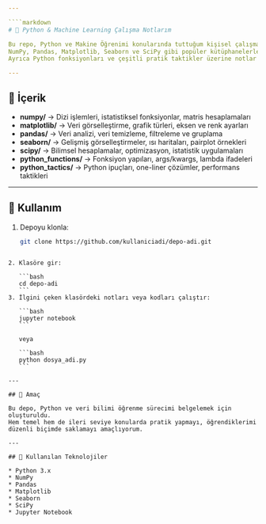 ```yaml
---

````markdown
# 🧠 Python & Machine Learning Çalışma Notlarım

Bu repo, Python ve Makine Öğrenimi konularında tuttuğum kişisel çalışma notlarını içerir.  
NumPy, Pandas, Matplotlib, Seaborn ve SciPy gibi popüler kütüphanelerle veri analizi ve görselleştirme pratikleri yapılmıştır.  
Ayrıca Python fonksiyonları ve çeşitli pratik taktikler üzerine notlar da bulunmaktadır.

---
```


## 📂 İçerik

- **numpy/** → Dizi işlemleri, istatistiksel fonksiyonlar, matris hesaplamaları  
- **matplotlib/** → Veri görselleştirme, grafik türleri, eksen ve renk ayarları  
- **pandas/** → Veri analizi, veri temizleme, filtreleme ve gruplama  
- **seaborn/** → Gelişmiş görselleştirmeler, ısı haritaları, pairplot örnekleri  
- **scipy/** → Bilimsel hesaplamalar, optimizasyon, istatistik uygulamaları  
- **python_functions/** → Fonksiyon yapıları, args/kwargs, lambda ifadeleri  
- **python_tactics/** → Python ipuçları, one-liner çözümler, performans taktikleri  

---

## 🚀 Kullanım

1. Depoyu klonla:
   ```bash
   git clone https://github.com/kullaniciadi/depo-adi.git
````

2. Klasöre gir:

   ```bash
   cd depo-adi
   ```
3. İlgini çeken klasördeki notları veya kodları çalıştır:

   ```bash
   jupyter notebook
   ```

   veya

   ```bash
   python dosya_adi.py
   ```

---

## 🎯 Amaç

Bu depo, Python ve veri bilimi öğrenme sürecimi belgelemek için oluşturuldu.
Hem temel hem de ileri seviye konularda pratik yapmayı, öğrendiklerimi düzenli biçimde saklamayı amaçlıyorum.

---

## 🧰 Kullanılan Teknolojiler

* Python 3.x
* NumPy
* Pandas
* Matplotlib
* Seaborn
* SciPy
* Jupyter Notebook

